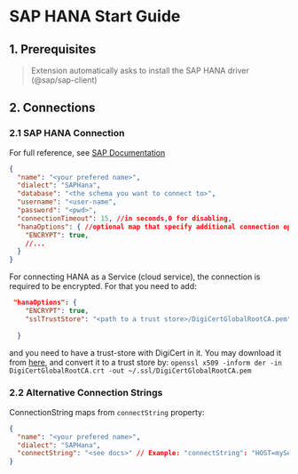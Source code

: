 # SAP HANA Start Guide

## 1. Prerequisites

> Extension automatically asks to install the SAP HANA driver (@sap/sap-client)

## 2. Connections

### 2.1 SAP HANA Connection

For full reference, see [SAP Documentation](https://help.sap.com/viewer/0eec0d68141541d1b07893a39944924e/2.0.02/en-US/4fe9978ebac44f35b9369ef5a4a26f4c.html)

```json
{
  "name": "<your prefered name>",
  "dialect": "SAPHana",
  "database": "<the schema you want to connect to>", 
  "username": "<user-name",
  "password": "<pwd>",
  "connectionTimeout": 15, //in seconds,0 for disabling,
  "hanaOptions": { //optional map that specify additional connection options as specified in the link above
    "ENCRYPT": true,
    //...
  }
}
```

For connecting HANA as a Service (cloud service), the connection is required to be encrypted. For that you need to add:
```json
 "hanaOptions": {
    "ENCRYPT": true,
    "sslTrustStore": "<path to a trust store>/DigiCertGlobalRootCA.pem"
 
  }
``` 
and you need to have a trust-store with DigiCert in it. You may download it from [here](https://dl.cacerts.digicert.com/DigiCertGlobalRootCA.crt), and convert it to a trust store by: `openssl x509 -inform der -in DigiCertGlobalRootCA.crt -out ~/.ssl/DigiCertGlobalRootCA.pem`


### 2.2 Alternative Connection Strings

ConnectionString maps from `connectString` property:

```json
{
  "name": "<your prefered name>",
  "dialect": "SAPHana",
  "connectString": "<see docs>" // Example: "connectString": "HOST=myServer;PORT=30015;UID=MyUser;PWD=MyPassword"
}
```